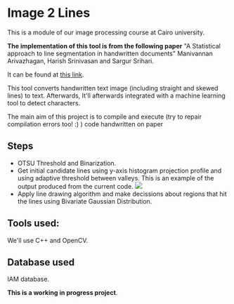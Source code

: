 # Image 2 Lines
This is a module of our image processing course at Cairo university.

**The implementation of this tool is from the following paper** "A Statistical approach to line segmentation in handwritten documents" Manivannan Arivazhagan, Harish Srinivasan and Sargur Srihari. 

  It can be found at [this link](http://citeseerx.ist.psu.edu/viewdoc/download?doi=10.1.1.88.5806&rep=rep1&type=pdf).

This tool converts handwritten text image (including straight and skewed lines) to text. Afterwards, It'll afterwards integrated with a machine learning tool to detect characters.

The main aim of this project is to compile and execute (try to repair compilation errors too! :) ) code handwritten on paper

## Steps
*  OTSU Threshold and Binarization.
* Get initial candidate lines using y-axis histogram projection profile and using adaptive threshold between valleys.
This is an example of the output produced from the current code.
![](https://i.imgur.com/sRi0Bqj.jpg) 
* Apply line drawing algorithm and make decissions about regions that hit the lines using Bivariate Gaussian Distribution.

## Tools used:
We'll use C++ and OpenCV.

## Database used
IAM database.

**This is a working in progress project**.
